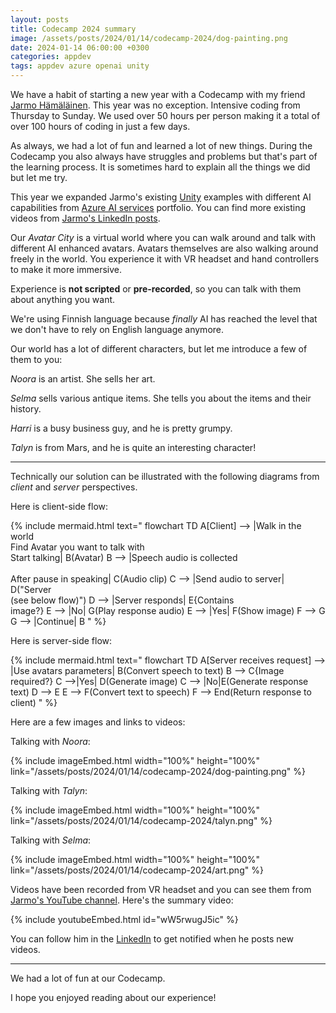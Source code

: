 ```yaml
---
layout: posts
title: Codecamp 2024 summary
image: /assets/posts/2024/01/14/codecamp-2024/dog-painting.png
date: 2024-01-14 06:00:00 +0300
categories: appdev
tags: appdev azure openai unity
---
```

We have a habit of starting a new year with a Codecamp
with my friend [Jarmo Hämäläinen](https://www.linkedin.com/in/jarmo-h%C3%A4m%C3%A4l%C3%A4inen-821337a/).
This year was no exception. Intensive coding from Thursday to Sunday.
We used over 50 hours per person making it a total of over 100 hours of coding
in just a few days.

As always, we had a lot of fun and learned a lot of new things.
During the Codecamp you also always have struggles and problems
but that's part of the learning process.
It is sometimes hard to explain all the things we did but let me try.

This year we expanded Jarmo's existing [Unity](https://unity.com) examples 
with different AI capabilities from [Azure AI services](https://learn.microsoft.com/en-us/azure/ai-services/) portfolio. 
You can find more existing videos
from [Jarmo's LinkedIn posts](https://www.linkedin.com/in/jarmo-h%C3%A4m%C3%A4l%C3%A4inen-821337a/recent-activity/all/).

Our _Avatar City_ is a virtual world where you can walk around
and talk with different AI enhanced avatars.
Avatars themselves are also walking around freely in the world.
You experience it with VR headset and hand controllers to make it more immersive.

Experience is **not scripted** or **pre-recorded**, 
so you can talk with them about anything you want.

We're using Finnish language because _finally_ AI has reached the level
that we don't have to rely on English language anymore.

Our world has a lot of different characters, but let me introduce a few of them to you:

_Noora_ is an artist. She sells her art.

_Selma_ sells various antique items. She tells you about the items and their history.

_Harri_ is a busy business guy, and he is pretty grumpy.

_Talyn_ is from Mars, and he is quite an interesting character!

---

Technically our solution can be illustrated with the following diagrams from _client_ and _server_ perspectives.

Here is client-side flow:

{% include mermaid.html text="
flowchart TD
    A[Client] --> |Walk in the world<br/>Find Avatar you want to talk with<br/>Start talking| B(Avatar)
    B --> |Speech audio is collected<br/><br/>After pause in speaking| C(Audio clip)
    C --> |Send audio to server| D(\"Server<br/>(see below flow)\")
    D --> |Server responds| E{Contains<br/>image?}
    E --> |No| G(Play response audio)
    E --> |Yes| F(Show image)
    F --> G
    G --> |Continue| B
" %}

Here is server-side flow:

{% include mermaid.html text="
flowchart TD
    A[Server receives request] --> |Use avatars parameters| B(Convert speech to text)
    B --> C{Image<br/>required?}
    C -->|Yes| D(Generate image)
    C --> |No|E(Generate response text)
    D --> E
    E --> F(Convert text to speech)
    F --> End(Return response to client)
" %}

Here are a few images and links to videos:

Talking with _Noora_:

{% include imageEmbed.html width="100%" height="100%" link="/assets/posts/2024/01/14/codecamp-2024/dog-painting.png" %}

Talking with _Talyn_:

{% include imageEmbed.html width="100%" height="100%" link="/assets/posts/2024/01/14/codecamp-2024/talyn.png" %}

Talking with _Selma_:

{% include imageEmbed.html width="100%" height="100%" link="/assets/posts/2024/01/14/codecamp-2024/art.png" %}

Videos have been recorded from VR headset and you can see them from [Jarmo's YouTube channel](https://www.youtube.com/@Jarmo_Hamalainen). 
Here's the summary video:

{% include youtubeEmbed.html id="wW5rwugJ5ic" %}

You can follow him in the [LinkedIn](https://www.linkedin.com/in/jarmo-h%C3%A4m%C3%A4l%C3%A4inen-821337a/)
to get notified when he posts new videos.

---

We had a lot of fun at our Codecamp.

I hope you enjoyed reading about our experience!
